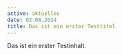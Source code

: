 ```yaml
---
active: aktuelles
date: 02.08.2024
title: Das ist ein erster Testtitel
---
```


Das ist ein erster Testinhalt.
